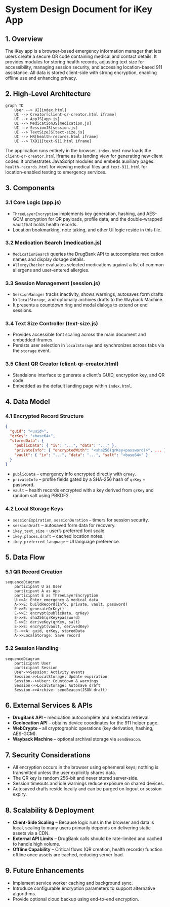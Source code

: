 # System Design Document for iKey App

## 1. Overview
The iKey app is a browser-based emergency information manager that lets users create a secure QR code containing medical and contact details. It provides modules for storing health records, adjusting text size for accessibility, managing session security, and accessing location-based 911 assistance. All data is stored client-side with strong encryption, enabling offline use and enhancing privacy.

## 2. High-Level Architecture
```mermaid
graph TD
    User --> UI[index.html]
    UI --> Creator[client-qr-creator.html iframe]
    UI --> AppJS[app.js]
    UI --> MedicationJS[medication.js]
    UI --> SessionJS[session.js]
    UI --> TextSizeJS[text-size.js]
    UI --> HR[health-records.html iframe]
    UI --> TX911[text-911.html iframe]
```
The application runs entirely in the browser. `index.html` now loads the `client-qr-creator.html` iframe as its landing view for generating new client codes. It orchestrates JavaScript modules and embeds auxiliary pages: `health-records.html` for viewing medical files and `text-911.html` for location-enabled texting to emergency services.

## 3. Components
### 3.1 Core Logic (app.js)
* `ThreeLayerEncryption` implements key generation, hashing, and AES-GCM encryption for QR payloads, profile data, and the double-wrapped vault that holds health records.
* Location bookmarking, note taking, and other UI logic reside in this file.

### 3.2 Medication Search (medication.js)
* `MedicationSearch` queries the DrugBank API to autocomplete medication names and display dosage details.
* `AllergyChecker` evaluates selected medications against a list of common allergens and user-entered allergies.

### 3.3 Session Management (session.js)
* `SessionManager` tracks inactivity, shows warnings, autosaves form drafts to `localStorage`, and optionally archives drafts to the Wayback Machine.
* It presents a countdown ring and modal dialogs to extend or end sessions.

### 3.4 Text Size Controller (text-size.js)
* Provides accessible font scaling across the main document and embedded iframes.
* Persists user selection in `localStorage` and synchronizes across tabs via the `storage` event.

### 3.5 Client QR Creator (client-qr-creator.html)
* Standalone interface to generate a client's GUID, encryption key, and QR code.
* Embedded as the default landing page within `index.html`.

## 4. Data Model
### 4.1 Encrypted Record Structure
```json
{
  "guid": "<uuid>",
  "qrKey": "<base64>",
  "storedData": {
    "publicData": { "iv": "...", "data": "..." },
    "privateInfo": { "encryptedWith": "<sha256(qrKey+password)>", ... },
    "vault": { "iv": "...", "data": "...", "salt": "<base64>" }
  }
}
```
* `publicData` – emergency info encrypted directly with `qrKey`.
* `privateInfo` – profile fields gated by a SHA-256 hash of `qrKey` + password.
* `vault` – health records encrypted with a key derived from `qrKey` and random salt using PBKDF2.

### 4.2 Local Storage Keys
* `sessionExpiration`, `sessionDuration` – timers for session security.
* `sessionDraft` – autosaved form data for recovery.
* `ikey_text_size` – user’s preferred font scale.
* `ikey.places.draft` – cached location notes.
* `ikey_preferred_language` – UI language preference.

## 5. Data Flow
### 5.1 QR Record Creation
```mermaid
sequenceDiagram
    participant U as User
    participant A as App
    participant E as ThreeLayerEncryption
    U->>A: Enter emergency & medical data
    A->>E: buildRecord(info, private, vault, password)
    E->>E: generateQrKey()
    E->>E: encrypt(publicData, qrKey)
    E->>E: sha256(qrKey+password)
    E->>E: deriveKey(qrKey, salt)
    E->>E: encrypt(vault, derivedKey)
    E-->>A: guid, qrKey, storedData
    A->>LocalStorage: Save record
```
### 5.2 Session Handling
```mermaid
sequenceDiagram
    participant User
    participant Session
    User->>Session: Activity events
    Session->>LocalStorage: Update expiration
    Session-->>User: Countdown & warnings
    Session->>LocalStorage: Autosave draft
    Session->>Archive: sendBeacon(JSON draft)
```

## 6. External Services & APIs
* **DrugBank API** – medication autocomplete and metadata retrieval.
* **Geolocation API** – obtains device coordinates for the 911 helper page.
* **WebCrypto** – all cryptographic operations (key derivation, hashing, AES-GCM).
* **Wayback Machine** – optional archival storage via `sendBeacon`.

## 7. Security Considerations
* All encryption occurs in the browser using ephemeral keys; nothing is transmitted unless the user explicitly shares data.
* The QR key is random 256-bit and never stored server-side.
* Session timeouts and idle warnings reduce exposure on shared devices.
* Autosaved drafts reside locally and can be purged on logout or session expiry.

## 8. Scalability & Deployment
* **Client-Side Scaling** – Because logic runs in the browser and data is local, scaling to many users primarily depends on delivering static assets via a CDN.
* **External API Limits** – DrugBank calls should be rate-limited and cached to handle high volume.
* **Offline Capability** – Critical flows (QR creation, health records) function offline once assets are cached, reducing server load.

## 9. Future Enhancements
* Implement service worker caching and background sync.
* Introduce configurable encryption parameters to support alternative algorithms.
* Provide optional cloud backup using end-to-end encryption.

